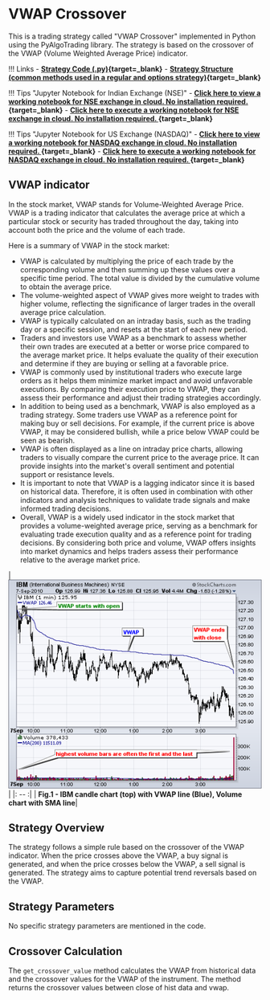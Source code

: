 # VWAP Crossover 

This is a trading strategy called "VWAP Crossover" implemented in Python using the PyAlgoTrading library. The strategy is based on the crossover of the VWAP (Volume Weighted Average Price) indicator.

!!! Links
    - **[Strategy Code (.py)](https://github.com/algobulls/pyalgostrategypool/blob/master/pyalgostrategypool/vwap_crossover.py){target=_blank}**
    - **[Strategy Structure (common methods used in a regular and options strategy)](strategy_guides/common_strategy_guide.md){target=_blank}**

!!! Tips "Jupyter Notebook for Indian Exchange (NSE)"
    - **[Click here to view a working notebook for NSE exchange in cloud. No installation required. ](https://nbviewer.org/github/algobulls/pyalgotrading/blob/2f3fb6fb83fd09981e286fe2f0930249a848cc8e/jupyter/nse_jupyter_notebooks/VWAP%20Crossover.ipynb){target=_blank}**
    - **[Click here to execute a working notebook for NSE exchange in cloud. No installation required. ](https://mybinder.org/v2/gh/algobulls/pyalgotrading/52ec68cf886a116d72356da261d01537021d7710?urlpath=lab%2Ftree%2Fjupyter%2Fnse_equity%2Fvwap_crossover.ipynb){target=_blank}**

!!! Tips "Jupyter Notebook for US Exchange (NASDAQ)"
    - **[Click here to view a working notebook for NASDAQ exchange in cloud. No installation required. ](https://nbviewer.org/github/algobulls/pyalgotrading/blob/526dabc0a92775f4184aaab543c0a9f424613a55/jupyter/nasdaq_jupyter_notebooks/VWAP%20Crossover%20US.ipynb){target=_blank}**
    - **[Click here to execute a working notebook for NASDAQ exchange in cloud. No installation required. ](https://mybinder.org/v2/gh/algobulls/pyalgotrading/52ec68cf886a116d72356da261d01537021d7710?urlpath=lab%2Ftree%2Fjupyter%2Fnasdaq_equity%2Fvwap_crossover_us.ipynb){target=_blank}**


## VWAP indicator
In the stock market, VWAP stands for Volume-Weighted Average Price. VWAP is a trading indicator that calculates the average price at which a particular stock or security has traded throughout the day, taking into account both the price and the volume of each trade.

Here is a summary of VWAP in the stock market:

- VWAP is calculated by multiplying the price of each trade by the corresponding volume and then summing up these values over a specific time period. The total value is divided by the cumulative volume to obtain the average price.
- The volume-weighted aspect of VWAP gives more weight to trades with higher volume, reflecting the significance of larger trades in the overall average price calculation.
- VWAP is typically calculated on an intraday basis, such as the trading day or a specific session, and resets at the start of each new period.
- Traders and investors use VWAP as a benchmark to assess whether their own trades are executed at a better or worse price compared to the average market price. It helps evaluate the quality of their execution and determine if they are buying or selling at a favorable price.
- VWAP is commonly used by institutional traders who execute large orders as it helps them minimize market impact and avoid unfavorable executions. By comparing their execution price to VWAP, they can assess their performance and adjust their trading strategies accordingly.
- In addition to being used as a benchmark, VWAP is also employed as a trading strategy. Some traders use VWAP as a reference point for making buy or sell decisions. For example, if the current price is above VWAP, it may be considered bullish, while a price below VWAP could be seen as bearish.
- VWAP is often displayed as a line on intraday price charts, allowing traders to visually compare the current price to the average price. It can provide insights into the market's overall sentiment and potential support or resistance levels.
- It is important to note that VWAP is a lagging indicator since it is based on historical data. Therefore, it is often used in combination with other indicators and analysis techniques to validate trade signals and make informed trading decisions.
- Overall, VWAP is a widely used indicator in the stock market that provides a volume-weighted average price, serving as a benchmark for evaluating trade execution quality and as a reference point for trading decisions. By considering both price and volume, VWAP offers insights into market dynamics and helps traders assess their performance relative to the average market price.

| [![rsi](images/vwap.png "Click to Enlarge or Ctrl+Click to open in a new Tab")](images/vwap.png) |
|: -- :|
| <b>Fig.1 - IBM candle chart (top) with VWAP line  (Blue), Volume chart with SMA line</b>|


## Strategy Overview

The strategy follows a simple rule based on the crossover of the VWAP indicator. When the price crosses above the VWAP, a buy signal is generated, and when the price crosses below the VWAP, a sell signal is generated. The strategy aims to capture potential trend reversals based on the VWAP.

## Strategy Parameters

No specific strategy parameters are mentioned in the code. 

## Crossover Calculation

The `get_crossover_value` method calculates the VWAP from historical data and the crossover values for the VWAP of the instrument. The method returns the crossover values between close of hist data and vwap.

